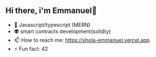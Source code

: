 ## Hi there, i'm Emmanuel👋

- 🤖 Javascript/typescript (MERN)
- 👽 smart contracts development(solidty)
- 📫 How to reach me: https://shola-emmanuel.vercel.app
- ⚡ Fun fact: 42 
<!--
**shola-devv/shola-devv** is a ✨ _special_ ✨ repository because its `README.md` (this file) appears on your GitHub profile.

Here are some ideas to get you started:

- 🔭 I’m currently working on ...
- 🌱 I’m currently learning ...
- 👯 I’m looking to collaborate on ...
- 🤔 I’m looking for help with ...
- 💬 Ask me about ...
- 📫 How to reach me: https://shola-emmanuel.vercel.app
- 😄 Pronouns: js/ts
- ⚡ Fun fact: ...
-->
